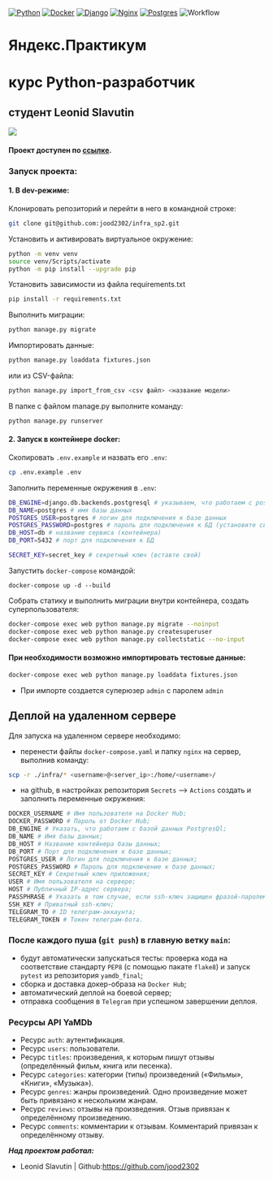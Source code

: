 [![Python](https://img.shields.io/badge/Made%20with-Python-green?logo=python&logoColor=white&color)](https://www.python.org/)
[![Docker](https://img.shields.io/static/v1?message=docker&logo=docker&labelColor=5c5c5c&color=002c66&logoColor=white&label=%20&style=plastic)](https://www.docker.com/)
[![Django](https://img.shields.io/static/v1?message=django&logo=django&labelColor=5c5c5c&color=0c4b33&logoColor=white&label=%20&style=plastic)](https://www.djangoproject.com/)
[![Nginx](https://img.shields.io/static/v1?message=nginx&logo=nginx&labelColor=5c5c5c&color=009900&logoColor=white&label=%20&style=plastic)](https://nginx.org/)
[![Postgres](https://img.shields.io/static/v1?message=postgresql&logo=postgresql&labelColor=5c5c5c&color=1182c3&logoColor=white&label=%20&style=plastic)](https://www.postgresql.org/)
![Workflow](https://github.com/jood2302/yamdb_final/workflows/api_yamdb_workflow/badge.svg)
# Яндекс.Практикум

# курс Python-разработчик

## студент  Leonid Slavutin

![](https://avatars.githubusercontent.com/u/86873729?s=400&u=79ca75646b1a1eb2fade4f19d435a8ba65a1fe58&v=4)

#### Проект доступен по [ссылке](http://51.250.21.52/api/v1/).

### Запуск проекта:
#### 1. В dev-режиме:
Клонировать репозиторий и перейти в него в командной строке:
```sh
git clone git@github.com:jood2302/infra_sp2.git
```
Установить и активировать виртуальное окружение:
```sh
python -m venv venv
source venv/Scripts/activate
python -m pip install --upgrade pip
```
Установить зависимости из файла requirements.txt
```sh
pip install -r requirements.txt
```
Выполнить миграции:
```sh
python manage.py migrate
``` 
Импортировать данные:
```sh
python manage.py loaddata fixtures.json
```
или из CSV-файла:
```sh
python manage.py import_from_csv <csv файл> <название модели>
```
В папке с файлом manage.py выполните команду:
```sh
python manage.py runserver
```

#### 2. Запуск в контейнере docker:
Скопировать `.env.example` и назвать его `.env`:
```sh
cp .env.example .env
```
Заполнить переменные окружения в `.env`:
```sh
DB_ENGINE=django.db.backends.postgresql # указываем, что работаем с postgresql
DB_NAME=postgres # имя базы данных
POSTGRES_USER=postgres # логин для подключения к базе данных
POSTGRES_PASSWORD=postgres # пароль для подключения к БД (установите свой)
DB_HOST=db # название сервиса (контейнера)
DB_PORT=5432 # порт для подключения к БД

SECRET_KEY=secret_key # секретный ключ (вставте свой)
```
Запустить `docker-compose` командой:
```
docker-compose up -d --build
```
Собрать статику и выполнить миграции внутри контейнера, создать суперпользователя:
```sh
docker-compose exec web python manage.py migrate --noinput
docker-compose exec web python manage.py createsuperuser
docker-compose exec web python manage.py collectstatic --no-input
```
#### При необходимости возможно импортировать тестовые данные:
```sh
docker-compose exec web python manage.py loaddata fixtures.json
```
- При импорте создается суперюзер `admin` с паролем `admin`

## Деплой на удаленном сервере
Для запуска на удаленном сервере необходимо:
- перенести файлы `docker-compose.yaml` и папку `nginx` на сервер, выполнив команду:
```sh
scp -r ./infra/* <username>@<server_ip>:/home/<username>/
```

- на github, в настройках репозитория `Secrets` --> `Actions` создать и заполнить переменные окружения:
```sh
DOCKER_USERNAME # Имя пользователя на Docker Hub;
DOCKER_PASSWORD # Пароль от Docker Hub;
DB_ENGINE # Указать, что работаем с базой данных PostgresQl;
DB_NAME # Имя базы данных;
DB_HOST # Название контейнера базы данных; 
DB_PORT # Порт для подключения к базе данных;
POSTGRES_USER # Логин для подключения к базе данных;
POSTGRES_PASSWORD # Пароль для подключение к базе данных;
SECRET_KEY # Секретный ключ приложения;
USER # Имя пользователя на сервере;
HOST # Публичный IP-адрес сервера;
PASSPHRASE # Указать в том случае, если ssh-ключ защищен фразой-паролем;
SSH_KEY # Приватный ssh-ключ;
TELEGRAM_TO # ID телеграм-аккаунта;
TELEGRAM_TOKEN # Токен телеграм-бота.
```

### После каждого пуша (`git push`) в главную ветку `main`:
- будут автоматически запускаться тесты: проверка кода на соответствие стандарту `PEP8` (с помощью пакате `flake8`) и запуск `pytest` из репозитория `yamdb_final`;
- сборка и доставка докер-образа на `Docker Hub`;
- автоматический деплой на боевой сервер;
- отправка сообщения в `Telegram` при успешном завершении деплоя.

### Ресурсы API YaMDb
- Ресурс `auth`: аутентификация.
- Ресурс `users`: пользователи.
- Ресурс `titles`: произведения, к которым пишут отзывы (определённый фильм, книга или песенка).
- Ресурс `categories`: категории (типы) произведений («Фильмы», «Книги», «Музыка»).
- Ресурс `genres`: жанры произведений. Одно произведение может быть привязано к нескольким жанрам.
- Ресурс `reviews`: отзывы на произведения. Отзыв привязан к определённому произведению.
- Ресурс `comments`: комментарии к отзывам. Комментарий привязан к определённому отзыву.


***Над проектом работал:***
* Leonid Slavutin | Github:https://github.com/jood2302